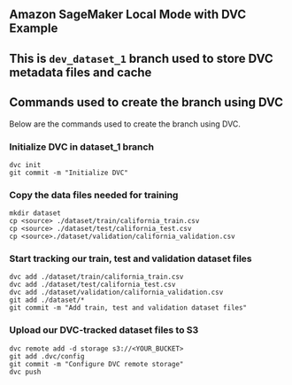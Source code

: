 ## Amazon SageMaker Local Mode with DVC Example
## This is `dev_dataset_1` branch used to store DVC metadata files and cache

## Commands used to create the branch using DVC
Below are the commands used to create the branch using DVC.

### Initialize DVC in dataset_1 branch
```console
dvc init
git commit -m "Initialize DVC"
```

### Copy the data files needed for training 
```console
mkdir dataset
cp <source> ./dataset/train/california_train.csv
cp <source> ./dataset/test/california_test.csv  
cp <source>./dataset/validation/california_validation.csv 
```

### Start tracking our train, test and validation dataset files
```console
dvc add ./dataset/train/california_train.csv
dvc add ./dataset/test/california_test.csv 
dvc add ./dataset/validation/california_validation.csv
git add ./dataset/*
git commit -m "Add train, test and validation dataset files"
```

### Upload our DVC-tracked dataset files to S3
```console
dvc remote add -d storage s3://<YOUR_BUCKET>
git add .dvc/config
git commit -m "Configure DVC remote storage"
dvc push
```
